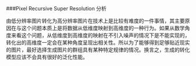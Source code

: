 ###Pixel Recursive Super Resolution 分析

由低分辨率图片转化为高分辨率图片在技术上是比较有难度的一件事情，其主要原因在与这个问题本质上是将数据从低维度映射到高维度的一种行为。如果从数学角度来看这个问题，从低维度到高维度的映射在不引入噪声的情况下是不能实现的，转化出的高维度一定会在某种角度呈现出相关性。所以为了能够得到足够贴近现实的图片，最好选择生成图片的群组具有某种特定规律的情况。换言之，生成的转化模型应该不会具有很好的泛化性能。

